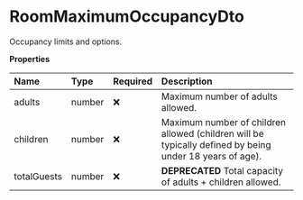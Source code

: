 # RoomMaximumOccupancyDto

Occupancy limits and options.

**Properties**

| Name        | Type   | Required | Description                                                                                             |
| :---------- | :----- | :------- | :------------------------------------------------------------------------------------------------------ |
| adults      | number | ❌       | Maximum number of adults allowed.                                                                       |
| children    | number | ❌       | Maximum number of children allowed (children will be typically defined by being under 18 years of age). |
| totalGuests | number | ❌       | **DEPRECATED** Total capacity of adults + children allowed.                                             |
